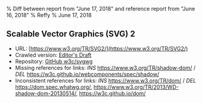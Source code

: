 % Diff between report from "June 17, 2018" and reference report from "June 16, 2018"
% Reffy
% June 17, 2018

## Scalable Vector Graphics (SVG) 2

- URL: [https://www.w3.org/TR/SVG2/](https://www.w3.org/TR/SVG2/)
- Crawled version: [Editor's Draft](https://svgwg.org/svg2-draft/)
- Repository: [GitHub w3c/svgwg](https://github.com/w3c/svgwg)
- Missing references for links: *INS* https://www.w3.org/TR/shadow-dom/ / *DEL* https://w3c.github.io/webcomponents/spec/shadow/
- Inconsistent references for links: *INS* https://www.w3.org/TR/dom/ / *DEL* https://dom.spec.whatwg.org/, https://www.w3.org/TR/2013/WD-shadow-dom-20130514/, https://w3c.github.io/dom/


